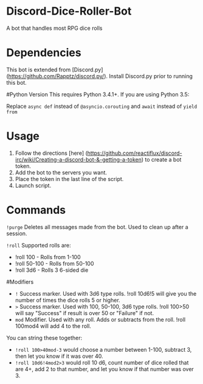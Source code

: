 # Discord-Dice-Roller-Bot
A bot that handles most RPG dice rolls

# Dependencies
This bot is extended from [Discord.py] (https://github.com/Rapptz/discord.py/). Install Discord.py prior to running this bot.

#Python Version
This requires Python 3.4.1+. If you are using Python 3.5:

Replace `async def` instead of `@asyncio.corouting` and `await` instead of `yield from`

# Usage
1. Follow the directions [here] (https://github.com/reactiflux/discord-irc/wiki/Creating-a-discord-bot-&-getting-a-token) to create a bot token.
2. Add the bot to the servers you want.
3. Place the token in the last line of the script.
4. Launch script.

# Commands
`!purge`
Deletes all messages made from the bot. Used to clean up after a session.

`!roll`
Supported rolls are:
- !roll 100 - Rolls from 1-100
- !roll 50-100 - Rolls from 50-100
- !roll 3d6 - Rolls 3 6-sided die

#Modifiers
- `!` Success marker. Used with 3d6 type rolls. !roll 10d6!5 will give you the number of times the dice rolls 5 or higher.
- `>` Success marker. Used with 100, 50-100, 3d6 type rolls. !roll 100>50 will say "Success" if result is over 50 or "Failure" if not.
- `mod` Modifier. Used with any roll. Adds or subtracts from the roll. !roll 100mod4 will add 4 to the roll.

You can string these together:
- `!roll 100>40mod-3` would choose a number between 1-100, subtract 3, then let you know if it was over 40.
- `!roll 10d6!4mod2>3` would roll 10 d6, count number of dice rolled that are 4+, add 2 to that number, and let you know if that number was over 3.
